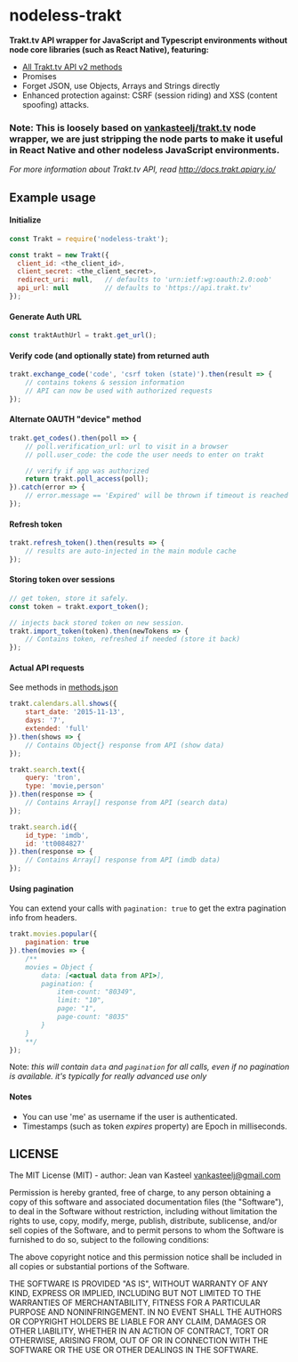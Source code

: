 # nodeless-trakt
**Trakt.tv API wrapper for JavaScript and Typescript environments without node core libraries (such as React Native), featuring:**

- [All Trakt.tv API v2 methods](https://github.com/kgonidis/nodeless-trakt-ts/blob/master/methods.json)
- Promises
- Forget JSON, use Objects, Arrays and Strings directly
- Enhanced protection against: CSRF (session riding) and XSS (content spoofing) attacks.
<!--- [Plugin extension](https://github.com/kdemoya/nodeless-trakt/wiki/Available-plugins)-->

### Note: This is loosely based on [vankasteelj/trakt.tv](https://github.com/vankasteelj/trakt.tv) node wrapper, we are just stripping the node parts to make it useful in React Native and other nodeless JavaScript environments.

*For more information about Trakt.tv API, read http://docs.trakt.apiary.io/*

## Example usage

#### Initialize
```js
const Trakt = require('nodeless-trakt');

const trakt = new Trakt({
  client_id: <the_client_id>,
  client_secret: <the_client_secret>,
  redirect_uri: null,   // defaults to 'urn:ietf:wg:oauth:2.0:oob'
  api_url: null         // defaults to 'https://api.trakt.tv'
});
```

#### Generate Auth URL
```js
const traktAuthUrl = trakt.get_url();
```

#### Verify code (and optionally state) from returned auth
```js
trakt.exchange_code('code', 'csrf token (state)').then(result => {
    // contains tokens & session information
    // API can now be used with authorized requests
});
```

#### Alternate OAUTH "device" method
```js
trakt.get_codes().then(poll => {
    // poll.verification_url: url to visit in a browser
    // poll.user_code: the code the user needs to enter on trakt

    // verify if app was authorized
    return trakt.poll_access(poll);
}).catch(error => {
    // error.message == 'Expired' will be thrown if timeout is reached
});
```

#### Refresh token
```js
trakt.refresh_token().then(results => {
    // results are auto-injected in the main module cache
});
```

#### Storing token over sessions
```js
// get token, store it safely.
const token = trakt.export_token();

// injects back stored token on new session.
trakt.import_token(token).then(newTokens => {
    // Contains token, refreshed if needed (store it back)
});
```

#### Actual API requests
See methods in [methods.json](https://github.com/kgonidis/nodeless-trakt-ts/blob/master/methods.json)

```js
trakt.calendars.all.shows({
    start_date: '2015-11-13',
    days: '7',
    extended: 'full'
}).then(shows => {
    // Contains Object{} response from API (show data)
});
```

```js
trakt.search.text({
    query: 'tron',
    type: 'movie,person'
}).then(response => {
    // Contains Array[] response from API (search data)
});
```

```js
trakt.search.id({
    id_type: 'imdb',
    id: 'tt0084827'
}).then(response => {
    // Contains Array[] response from API (imdb data)
});
```

#### Using pagination
You can extend your calls with `pagination: true` to get the extra pagination info from headers.

```js
trakt.movies.popular({
    pagination: true
}).then(movies => {
    /**
    movies = Object {
        data: [<actual data from API>],
        pagination: {
            item-count: "80349",
            limit: "10",
            page: "1",
            page-count: "8035"
        }
    }
    **/
});
```

Note: _this will contain `data` and `pagination` for all calls, even if no pagination is available. it's typically for really advanced use only_

<!--#### Load plugins-->
<!--When calling `new Trakt()`, include desired plugins in an object (must be installed from npm):-->

<!--The plugin can be accessed with the key you specify. For example `trakt.images.get()`.-->

<!--#### Write plugins-->
<!--See the [wiki page](https://github.com/vankasteelj/trakt.tv/wiki/Write-plugins-for-trakt.tv).-->

#### Notes
- You can use 'me' as username if the user is authenticated.
- Timestamps (such as token _expires_ property) are Epoch in milliseconds.

## LICENSE

The MIT License (MIT) - author: Jean van Kasteel <vankasteelj@gmail.com>

Permission is hereby granted, free of charge, to any person obtaining a copy
of this software and associated documentation files (the "Software"), to deal
in the Software without restriction, including without limitation the rights
to use, copy, modify, merge, publish, distribute, sublicense, and/or sell
copies of the Software, and to permit persons to whom the Software is
furnished to do so, subject to the following conditions:

The above copyright notice and this permission notice shall be included in
all copies or substantial portions of the Software.

THE SOFTWARE IS PROVIDED "AS IS", WITHOUT WARRANTY OF ANY KIND, EXPRESS OR
IMPLIED, INCLUDING BUT NOT LIMITED TO THE WARRANTIES OF MERCHANTABILITY,
FITNESS FOR A PARTICULAR PURPOSE AND NONINFRINGEMENT. IN NO EVENT SHALL THE
AUTHORS OR COPYRIGHT HOLDERS BE LIABLE FOR ANY CLAIM, DAMAGES OR OTHER
LIABILITY, WHETHER IN AN ACTION OF CONTRACT, TORT OR OTHERWISE, ARISING FROM,
OUT OF OR IN CONNECTION WITH THE SOFTWARE OR THE USE OR OTHER DEALINGS IN
THE SOFTWARE.
